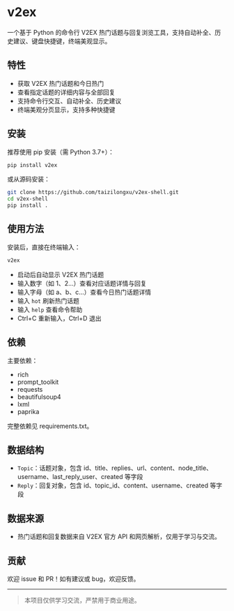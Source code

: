 # v2ex

一个基于 Python 的命令行 V2EX 热门话题与回复浏览工具，支持自动补全、历史建议、键盘快捷键，终端美观显示。

## 特性
- 获取 V2EX 热门话题和今日热门
- 查看指定话题的详细内容与全部回复
- 支持命令行交互、自动补全、历史建议
- 终端美观分页显示，支持多种快捷键

## 安装

推荐使用 pip 安装（需 Python 3.7+）：

```bash
pip install v2ex
```

或从源码安装：

```bash
git clone https://github.com/taizilongxu/v2ex-shell.git
cd v2ex-shell
pip install .
```

## 使用方法

安装后，直接在终端输入：

```bash
v2ex
```

- 启动后自动显示 V2EX 热门话题
- 输入数字（如 1、2...）查看对应话题详情与回复
- 输入字母（如 a、b、c...）查看今日热门话题详情
- 输入 `hot` 刷新热门话题
- 输入 `help` 查看命令帮助
- Ctrl+C 重新输入，Ctrl+D 退出

## 依赖

主要依赖：
- rich
- prompt_toolkit
- requests
- beautifulsoup4
- lxml
- paprika

完整依赖见 requirements.txt。

## 数据结构

- `Topic`：话题对象，包含 id、title、replies、url、content、node_title、username、last_reply_user、created 等字段
- `Reply`：回复对象，包含 id、topic_id、content、username、created 等字段

## 数据来源

- 热门话题和回复数据来自 V2EX 官方 API 和网页解析，仅用于学习与交流。

## 贡献

欢迎 issue 和 PR！如有建议或 bug，欢迎反馈。

---

> 本项目仅供学习交流，严禁用于商业用途。
